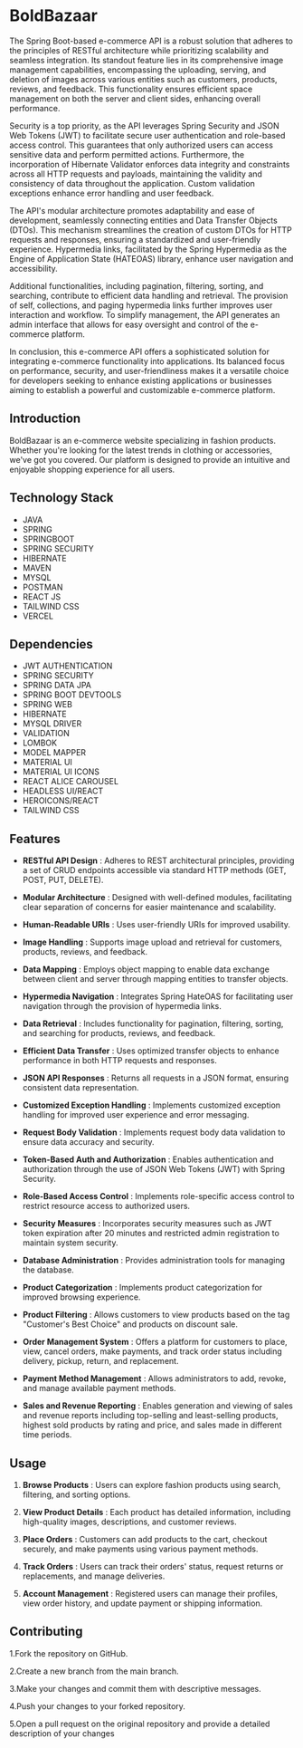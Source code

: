 
# BoldBazaar

The Spring Boot-based e-commerce API is a robust solution that adheres to the principles of RESTful architecture while prioritizing scalability and seamless integration. Its standout feature lies in its comprehensive image management capabilities, encompassing the uploading, serving, and deletion of images across various entities such as customers, products, reviews, and feedback. This functionality ensures efficient space management on both the server and client sides, enhancing overall performance.

Security is a top priority, as the API leverages Spring Security and JSON Web Tokens (JWT) to facilitate secure user authentication and role-based access control. This guarantees that only authorized users can access sensitive data and perform permitted actions. Furthermore, the incorporation of Hibernate Validator enforces data integrity and constraints across all HTTP requests and payloads, maintaining the validity and consistency of data throughout the application. Custom validation exceptions enhance error handling and user feedback.

The API's modular architecture promotes adaptability and ease of development, seamlessly connecting entities and Data Transfer Objects (DTOs). This mechanism streamlines the creation of custom DTOs for HTTP requests and responses, ensuring a standardized and user-friendly experience. Hypermedia links, facilitated by the Spring Hypermedia as the Engine of Application State (HATEOAS) library, enhance user navigation and accessibility.

Additional functionalities, including pagination, filtering, sorting, and searching, contribute to efficient data handling and retrieval. The provision of self, collections, and paging hypermedia links further improves user interaction and workflow. To simplify management, the API generates an admin interface that allows for easy oversight and control of the e-commerce platform.

In conclusion, this e-commerce API offers a sophisticated solution for integrating e-commerce functionality into applications. Its balanced focus on performance, security, and user-friendliness makes it a versatile choice for developers seeking to enhance existing applications or businesses aiming to establish a powerful and customizable e-commerce platform.


## Introduction

BoldBazaar is an e-commerce website specializing in fashion products. Whether you're looking for the latest trends in clothing or accessories, we've got you covered. Our platform is designed to provide an intuitive and enjoyable shopping experience for all users.


## Technology Stack
 
   - JAVA
   - SPRING
   - SPRINGBOOT
   - SPRING SECURITY
   - HIBERNATE
   - MAVEN
   - MYSQL
   - POSTMAN
   - REACT JS
   - TAILWIND CSS
   - VERCEL

## Dependencies   

   
   - JWT AUTHENTICATION
   - SPRING SECURITY
   - SPRING DATA JPA
   - SPRING BOOT DEVTOOLS
   - SPRING WEB
   - HIBERNATE
   - MYSQL DRIVER
   - VALIDATION
   - LOMBOK
   - MODEL MAPPER
   - MATERIAL UI
   - MATERIAL UI ICONS
   - REACT ALICE CAROUSEL
   - HEADLESS UI/REACT
   - HEROICONS/REACT
   - TAILWIND CSS


  
## Features



 - **RESTful API Design** : Adheres to REST architectural principles, providing a set of CRUD endpoints accessible via standard HTTP methods (GET, POST, PUT, DELETE).
- **Modular Architecture** : Designed with well-defined modules, facilitating clear separation of concerns for easier maintenance and scalability.

- **Human-Readable URIs** : Uses user-friendly URIs for improved usability.

- **Image Handling** : Supports image upload and retrieval for customers, products, reviews, and feedback.

- **Data Mapping** : Employs object mapping to enable data exchange between client and server through mapping entities to transfer objects.

- **Hypermedia Navigation** : Integrates Spring HateOAS for facilitating user navigation through the provision of hypermedia links.

- **Data Retrieval** : Includes functionality for pagination, filtering, sorting, and searching for products, reviews, and feedback.

- **Efficient Data Transfer** : Uses optimized transfer objects to enhance performance in both HTTP requests and responses.

- **JSON API Responses** : Returns all requests in a JSON format, ensuring consistent data representation.

- **Customized Exception Handling** : Implements customized exception handling for improved user experience and error messaging.

- **Request Body Validation** : Implements request body data validation to ensure data accuracy and security.

- **Token-Based Auth and Authorization** : Enables authentication and authorization through the use of JSON Web Tokens (JWT) with Spring Security.

- **Role-Based Access Control** : Implements role-specific access control to restrict resource access to authorized users.

- **Security Measures** : Incorporates security measures such as JWT token expiration after 20 minutes and restricted admin registration to maintain system security.

- **Database Administration** : Provides administration tools for managing the database.

- **Product Categorization** : Implements product categorization for improved browsing experience.

- **Product Filtering** : Allows customers to view products based on the tag "Customer's Best Choice" and products on discount sale.

- **Order Management System** : Offers a platform for customers to place, view, cancel orders, make payments, and track order status including delivery, pickup, return, and replacement.

- **Payment Method Management** : Allows administrators to add, revoke, and manage available payment methods.

- **Sales and Revenue Reporting** : Enables generation and viewing of sales and revenue reports including top-selling and least-selling products, highest sold products by rating and price, and sales made in different time periods.
## Usage

1. **Browse Products** : Users can explore fashion products using search, filtering, and sorting options.
2. **View Product Details** : Each product has detailed information, including high-quality images, descriptions, and customer reviews.

3. **Place Orders** : Customers can add products to the cart, checkout securely, and make payments using various payment methods.

4. **Track Orders** : Users can track their orders' status, request returns or replacements, and manage deliveries.

5. **Account Management** : Registered users can manage their profiles, view order history, and update payment or shipping information.
## Contributing


1.Fork the repository on GitHub.

2.Create a new branch from the main branch.

3.Make your changes and commit them with descriptive messages.
    
4.Push your changes to your forked repository.
    
5.Open a pull request on the original repository and provide a detailed description of your changes

